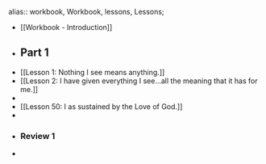 alias:: workbook, Workbook, lessons, Lessons;

- [[Workbook - Introduction]]
- ## Part 1
- [[Lesson 1: Nothing I see means anything.]]
- [[Lesson 2: I have given everything I see...all the meaning that it has for me.]]
-
- [[Lesson 50: I as sustained by the Love of God.]]
-
- ### Review 1
-